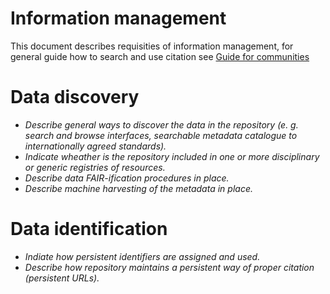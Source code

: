 
# Information management

This document describes requisities of information management, for general guide how to search and use citation see [Guide for communities](../guides/for-communities.md)

# Data discovery

- *Describe general ways to discover the data in the repository (e. g. search and browse interfaces, searchable metadata catalogue to internationally agreed standards).*
- *Indicate wheather is the repository included in one or more disciplinary or generic registries of resources.*
- *Describe data FAIR-ification procedures in place.*
- *Describe machine harvesting of the metadata in place.*

# Data identification

- *Indiate how persistent identifiers are assigned and used.*
- *Describe how repository maintains a persistent way of proper citation (persistent URLs).*


